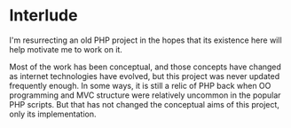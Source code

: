 Interlude
=========

I'm resurrecting an old PHP project in the hopes that its existence here will help motivate me to work on it.

Most of the work has been conceptual, and those concepts have changed as internet technologies have evolved, but this project was never updated frequently enough. In some ways, it is still a relic of PHP back when OO programming and MVC structure were relatively uncommon in the popular PHP scripts. But that has not changed the conceptual aims of this project, only its implementation.